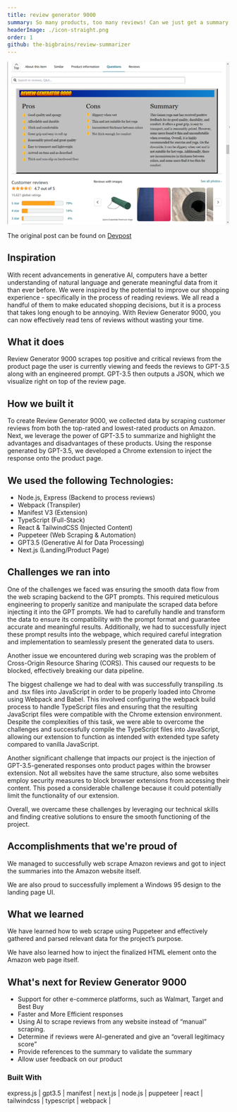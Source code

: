 ```yaml
---
title: review generator 9000
summary: So many products, too many reviews! Can we just get a summary, please?
headerImage: ./icon-straight.png
order: 1
github: the-bigbrains/review-summarizer
---
```


![review generator 9000 in action](../../assets/review-generator-example.png)

The original post can be found on [Devpost](https://devpost.com/software/review-generator-9000)

## Inspiration

With recent advancements in generative AI, computers have a better understanding of natural language and generate meaningful data from it than ever before. We were inspired by the potential to improve our shopping experience - specifically in the process of reading reviews. We all read a handful of them to make educated shopping decisions, but it is a process that takes long enough to be annoying. With Review Generator 9000, you can now effectively read tens of reviews without wasting your time.

## What it does

Review Generator 9000 scrapes top positive and critical reviews from the product page the user is currently viewing and feeds the reviews to GPT-3.5 along with an engineered prompt. GPT-3.5 then outputs a JSON, which we visualize right on top of the review page.

## How we built it

To create Review Generator 9000, we collected data by scraping customer reviews from both the top-rated and lowest-rated products on Amazon. Next, we leverage the power of GPT-3.5 to summarize and highlight the advantages and disadvantages of these products. Using the response generated by GPT-3.5, we developed a Chrome extension to inject the response onto the product page.

## We used the following Technologies:

- Node.js, Express (Backend to process reviews)
- Webpack (Transpiler)
- Manifest V3 (Extension)
- TypeScript (Full-Stack)
- React & TailwindCSS (Injected Content)
- Puppeteer (Web Scraping & Automation)
- GPT3.5 (Generative AI for Data Processing)
- Next.js (Landing/Product Page)

## Challenges we ran into

One of the challenges we faced was ensuring the smooth data flow from the web scraping backend to the GPT prompts. This required meticulous engineering to properly sanitize and manipulate the scraped data before injecting it into the GPT prompts. We had to carefully handle and transform the data to ensure its compatibility with the prompt format and guarantee accurate and meaningful results. Additionally, we had to successfully inject these prompt results into the webpage, which required careful integration and implementation to seamlessly present the generated data to users.

Another issue we encountered during web scraping was the problem of Cross-Origin Resource Sharing (CORS). This caused our requests to be blocked, effectively breaking our data pipeline.

The biggest challenge we had to deal with was successfully transpiling .ts and .tsx files into JavaScript in order to be properly loaded into Chrome using Webpack and Babel. This involved configuring the webpack build process to handle TypeScript files and ensuring that the resulting JavaScript files were compatible with the Chrome extension environment. Despite the complexities of this task, we were able to overcome the challenges and successfully compile the TypeScript files into JavaScript, allowing our extension to function as intended with extended type safety compared to vanilla JavaScript.

Another significant challenge that impacts our project is the injection of GPT-3.5-generated responses onto product pages within the browser extension. Not all websites have the same structure, also some websites employ security measures to block browser extensions from accessing their content. This posed a considerable challenge because it could potentially limit the functionality of our extension.

Overall, we overcame these challenges by leveraging our technical skills and finding creative solutions to ensure the smooth functioning of the project.

## Accomplishments that we're proud of

We managed to successfully web scrape Amazon reviews and got to inject the summaries into the Amazon website itself.

We are also proud to successfully implement a Windows 95 design to the landing page UI.

## What we learned

We have learned how to web scrape using Puppeteer and effectively gathered and parsed relevant data for the project’s purpose.

We have also learned how to inject the finalized HTML element onto the Amazon web page itself.

## What's next for Review Generator 9000

- Support for other e-commerce platforms, such as Walmart, Target and Best Buy
- Faster and More Efficient responses
- Using AI to scrape reviews from any website instead of “manual” scraping.
- Determine if reviews were AI-generated and give an “overall legitimacy score”
- Provide references to the summary to validate the summary
- Allow user feedback on our product

### Built With

express.js |
gpt3.5 |
manifest |
next.js |
node.js |
puppeteer |
react |
tailwindcss |
typescript |
webpack |
